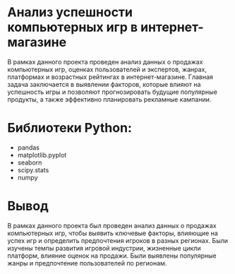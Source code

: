 # Анализ успешности компьютерных игр в интернет-магазине
В рамках данного проекта проведен анализ данных о продажах компьютерных игр, оценках пользователей и экспертов, жанрах, платформах и возрастных рейтингах в интернет-магазине. Главная задача заключается в выявлении факторов, которые влияют на успешность игры и позволяют прогнозировать будущие популярные продукты, а также эффективно планировать рекламные кампании.

# Библиотеки Python:
- pandas
- matplotlib.pyplot
- seaborn
- scipy.stats
- numpy

# Вывод
В рамках данного проекта был проведен анализ данных о продажах компьютерных игр, чтобы выявить ключевые факторы, влияющие на успех игр и определить предпочтения игроков в разных регионах. Были изучены темпы развития игровой индустрии, жизненные цикли платформ, влияние оценок на продажи. Были выявлены популярные жанры и предпочтение пользователей по регионам.

